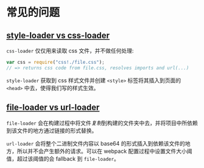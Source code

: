 # 常见的问题

## [style-loader vs css-loader](https://stackoverflow.com/questions/34039826/webpack-style-loader-vs-css-loader)

`css-loader` 仅仅用来读取 css 文件，并不做任何处理:
```javascript
var css = require("css!./file.css");
// => returns css code from file.css, resolves imports and url(...) 
```

`style-loader` 获取到 css 样式文件并创建 `<style>` 标签将其插入到页面的 `<head>` 中去，使得我们写的样式生效。

## [file-loader vs url-loader](https://stackoverflow.com/questions/49080007/url-loader-vs-file-loader-webpack)

`file-loader` 会在构建过程中将文件*复制*到构建的文件夹中去，并将项目中所依赖到该文件的地方通过链接的形式替换。

`url-loader` 会将整个二进制文件内容以 base64 的形式插入到依赖该文件的地方，所以并不会产生额外的请求。可以在 webpack 配置过程中设置文件大小阈值，超过该阈值的会 fallback 到 `file-loader`。

